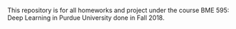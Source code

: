This repository is for all homeworks and project under the course BME 595: Deep Learning in Purdue University done in Fall 2018.

